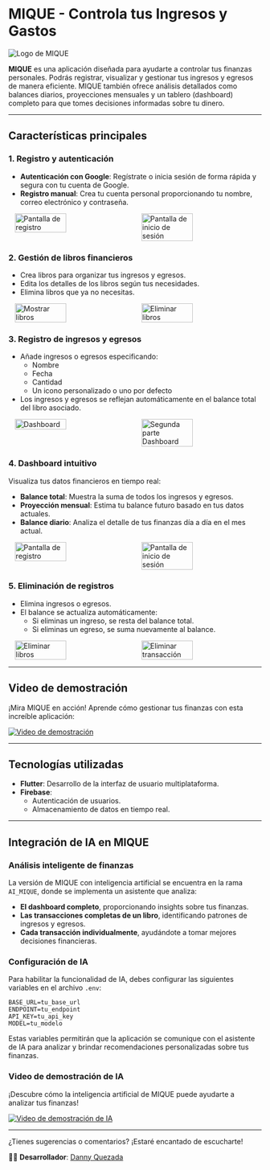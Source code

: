 # MIQUE - Controla tus Ingresos y Gastos

![Logo de MIQUE](https://media.githubusercontent.com/media/Danny-Quezada/MIQUE/main/android/app/src/main/res/mipmap-xxxhdpi/ic_launcher.png)

**MIQUE** es una aplicación diseñada para ayudarte a controlar tus finanzas personales. Podrás registrar, visualizar y gestionar tus ingresos y egresos de manera eficiente. MIQUE también ofrece análisis detallados como balances diarios, proyecciones mensuales y un tablero (dashboard) completo para que tomes decisiones informadas sobre tu dinero.

---

## Características principales

### 1. **Registro y autenticación**
- **Autenticación con Google**: Regístrate o inicia sesión de forma rápida y segura con tu cuenta de Google.
- **Registro manual**: Crea tu cuenta personal proporcionando tu nombre, correo electrónico y contraseña.

<div style="display: flex; justify-content: space-around;">
  <img src="https://media.githubusercontent.com/media/Danny-Quezada/MIQUE/main/Documentation/Screenshots/SignUp.jpg" alt="Pantalla de registro" width="45%">
  <img src="https://media.githubusercontent.com/media/Danny-Quezada/MIQUE/main/Documentation/Screenshots/Login.jpg" alt="Pantalla de inicio de sesión" width="45%">
</div>

### 2. **Gestión de libros financieros**
- Crea libros para organizar tus ingresos y egresos.
- Edita los detalles de los libros según tus necesidades.
- Elimina libros que ya no necesitas.

<div style="display: flex; justify-content: space-around;">
  <img src="https://media.githubusercontent.com/media/Danny-Quezada/MIQUE/main/Documentation/Screenshots/Books.jpg" alt="Mostrar libros" width="45%">
  <img src="https://media.githubusercontent.com/media/Danny-Quezada/MIQUE/main/Documentation/Screenshots/DeleteBooks.jpg" alt="Eliminar libros" width="45%">
</div>

### 3. **Registro de ingresos y egresos**
- Añade ingresos o egresos especificando:
  - Nombre
  - Fecha
  - Cantidad
  - Un icono personalizado o uno por defecto
- Los ingresos y egresos se reflejan automáticamente en el balance total del libro asociado.

<div style="display: flex; justify-content: space-around;">
  <img src="https://media.githubusercontent.com/media/Danny-Quezada/MIQUE/main/Documentation/Screenshots/IncomeForm.jpg" alt="Dashboard" width="45%">
  <img src="https://media.githubusercontent.com/media/Danny-Quezada/MIQUE/main/Documentation/Screenshots/ExpenseForm.jpg" alt="Segunda parte Dashboard" width="45%">
</div>

### 4. **Dashboard intuitivo**
Visualiza tus datos financieros en tiempo real:
- **Balance total**: Muestra la suma de todos los ingresos y egresos.
- **Proyección mensual**: Estima tu balance futuro basado en tus datos actuales.
- **Balance diario**: Analiza el detalle de tus finanzas día a día en el mes actual.

<div style="display: flex; justify-content: space-around;">
  <img src="https://media.githubusercontent.com/media/Danny-Quezada/MIQUE/main/Documentation/Screenshots/Dashboard.jpg" alt="Pantalla de registro" width="45%">
  <img src="https://media.githubusercontent.com/media/Danny-Quezada/MIQUE/main/Documentation/Screenshots/Dashboard2.jpg" alt="Pantalla de inicio de sesión" width="45%">
</div>

### 5. **Eliminación de registros**
- Elimina ingresos o egresos.
- El balance se actualiza automáticamente:
  - Si eliminas un ingreso, se resta del balance total.
  - Si eliminas un egreso, se suma nuevamente al balance.

<div style="display: flex; justify-content: space-around;">
  <img src="https://media.githubusercontent.com/media/Danny-Quezada/MIQUE/main/Documentation/Screenshots/DeleteBooks.jpg" alt="Eliminar libros" width="45%">
  <img src="https://media.githubusercontent.com/media/Danny-Quezada/MIQUE/main/Documentation/Screenshots/TransactionDelete.jpg" alt="Eliminar transacción" width="45%">
</div>

---

## Video de demostración

¡Mira MIQUE en acción! Aprende cómo gestionar tus finanzas con esta increíble aplicación:

[![Video de demostración](https://media.githubusercontent.com/media/Danny-Quezada/MIQUE/main/Documentation/Video.gif)](https://media.githubusercontent.com/media/Danny-Quezada/MIQUE/main/Documentation/Video.gif)

---

## Tecnologías utilizadas

- **Flutter**: Desarrollo de la interfaz de usuario multiplataforma.
- **Firebase**:
  - Autenticación de usuarios.
  - Almacenamiento de datos en tiempo real.
  
---

## Integración de IA en MIQUE

### Análisis inteligente de finanzas
La versión de MIQUE con inteligencia artificial se encuentra en la rama `AI_MIQUE`, donde se implementa un asistente que analiza:
- **El dashboard completo**, proporcionando insights sobre tus finanzas.
- **Las transacciones completas de un libro**, identificando patrones de ingresos y egresos.
- **Cada transacción individualmente**, ayudándote a tomar mejores decisiones financieras.

### Configuración de IA
Para habilitar la funcionalidad de IA, debes configurar las siguientes variables en el archivo `.env`:
```env
BASE_URL=tu_base_url
ENDPOINT=tu_endpoint
API_KEY=tu_api_key
MODEL=tu_modelo
```
Estas variables permitirán que la aplicación se comunique con el asistente de IA para analizar y brindar recomendaciones personalizadas sobre tus finanzas.

### Video de demostración de IA

¡Descubre cómo la inteligencia artificial de MIQUE puede ayudarte a analizar tus finanzas!

[![Video de demostración de IA](https://media.githubusercontent.com/media/Danny-Quezada/MIQUE/main/Documentation/AIVideo.gif)](https://media.githubusercontent.com/media/Danny-Quezada/MIQUE/main/Documentation/AIVideo.gif)

---

¿Tienes sugerencias o comentarios? ¡Estaré encantado de escucharte!

👨‍💻 **Desarrollador**: [Danny Quezada](https://github.com/Danny-Quezada)

